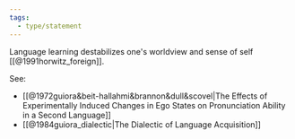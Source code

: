 ```yaml
---
tags:
  - type/statement
---
```

Language learning destabilizes one's worldview and sense of self [[@1991horwitz_foreign]].

See: 
- [[@1972guiora&beit-hallahmi&brannon&dull&scovel|The Effects of Experimentally Induced Changes in Ego States on Pronunciation Ability in a Second Language]]
- [[@1984guiora_dialectic|The Dialectic of Language Acquisition]]

